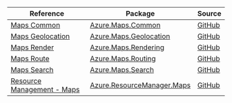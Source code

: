 | Reference | Package | Source |
|---|---|---|
|[Maps Common](maps.common-readme.md)|[Azure.Maps.Common](https://www.nuget.org/packages/Azure.Maps.Common)|[GitHub](https://github.com/Azure/azure-sdk-for-net/blob/main/sdk/maps/Azure.Maps.Common)|
|[Maps Geolocation](maps.geolocation-readme.md)|[Azure.Maps.Geolocation](https://www.nuget.org/packages/Azure.Maps.Geolocation)|[GitHub](https://github.com/Azure/azure-sdk-for-net/blob/main/sdk/maps/Azure.Maps.Geolocation)|
|[Maps Render](maps.rendering-readme.md)|[Azure.Maps.Rendering](https://www.nuget.org/packages/Azure.Maps.Rendering)|[GitHub](https://github.com/Azure/azure-sdk-for-net/blob/main/sdk/maps/Azure.Maps.Rendering)|
|[Maps Route](maps.routing-readme.md)|[Azure.Maps.Routing](https://www.nuget.org/packages/Azure.Maps.Routing)|[GitHub](https://github.com/Azure/azure-sdk-for-net/blob/main/sdk/maps/Azure.Maps.Routing)|
|[Maps Search](maps.search-readme.md)|[Azure.Maps.Search](https://www.nuget.org/packages/Azure.Maps.Search)|[GitHub](https://github.com/Azure/azure-sdk-for-net/blob/main/sdk/maps/Azure.Maps.Search)|
|[Resource Management - Maps](resourcemanager.maps-readme.md)|[Azure.ResourceManager.Maps](https://www.nuget.org/packages/Azure.ResourceManager.Maps)|[GitHub](https://github.com/Azure/azure-sdk-for-net/blob/main/sdk/maps/Azure.ResourceManager.Maps)|
